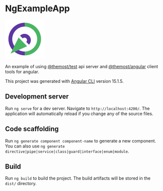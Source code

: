 # NgExampleApp

![MOST Web Framework Logo](https://github.com/themost-framework/common/raw/master/docs/img/themost_framework_v3_128.png)

An example of using [@themost/test](https://github.com/themost-framework/test)  api server and
[@themost/angular](https://github.com/themost-framework/angular)  client tools for angular.

This project was generated with [Angular CLI](https://github.com/angular/angular-cli) version 15.1.5.

## Development server

Run `ng serve` for a dev server. Navigate to `http://localhost:4200/`. The application will automatically reload if you change any of the source files.

## Code scaffolding

Run `ng generate component component-name` to generate a new component. You can also use `ng generate directive|pipe|service|class|guard|interface|enum|module`.

## Build

Run `ng build` to build the project. The build artifacts will be stored in the `dist/` directory.
